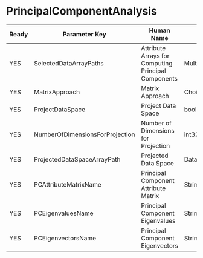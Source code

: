 # PrincipalComponentAnalysis

| Ready | Parameter Key | Human Name | Parameter Type | Parameter Class |
|-------|---------------|------------|-----------------|----------------|
| YES | SelectedDataArrayPaths | Attribute Arrays for Computing Principal Components | MultiArraySelectionParameter::ValueType | MultiArraySelectionParameter |
| YES | MatrixApproach | Matrix Approach | ChoicesParameter::ValueType | ChoicesParameter |
| YES | ProjectDataSpace | Project Data Space | bool | BoolParameter |
| YES | NumberOfDimensionsForProjection | Number of Dimensions for Projection | int32 | Int32Parameter |
| YES | ProjectedDataSpaceArrayPath | Projected Data Space | DataPath | ArrayCreationParameter |
| YES | PCAttributeMatrixName | Principal Component Attribute Matrix | StringParameter::ValueType | StringParameter |
| YES | PCEigenvaluesName | Principal Component Eigenvalues | StringParameter::ValueType | StringParameter |
| YES | PCEigenvectorsName | Principal Component Eigenvectors | StringParameter::ValueType | StringParameter |
